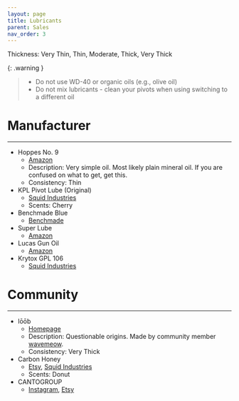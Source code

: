 ```yaml
---
layout: page
title: Lubricants
parent: Sales
nav_order: 3
---
```

Thickness: Very Thin, Thin, Moderate, Thick, Very Thick

{: .warning }
> - Do not use WD-40 or organic oils (e.g., olive oil)
> - Do not mix lubricants - clean your pivots when using switching to a different oil

# Manufacturer
---
- Hoppes No. 9
    - [Amazon](https://www.amazon.com/Hoppes-No-Lubricating-Oil-Bottle/dp/B000PW64JY/ref=sr_1_2?dchild=1&keywords=Hopps+9+oil&qid=1633654767&sr=8-2)
    - Description: Very simple oil. Most likely plain mineral oil. If you are confused on what to get, get this.
    - Consistency: Thin
- KPL Pivot Lube (Original)
    - [Squid Industries](https://www.squidindustries.co/products/kpl-knife-lube)
    - Scents: Cherry
- Benchmade Blue  
     - [Benchmade](https://www.benchmade.com/bluelubetm-ae08c3cc7daf0d5fe2214110d86e4890.html)
- Super Lube  
    - [Amazon](https://www.amazon.com/gp/product/B000UKUHXK/ref=ox_sc_rp_title_rp_5?smid=&psc=1&pf_rd_p=bf2283c9-4698-4113-8444-26b82a8b2c6f&pd_rd_wg=c2L1A&pd_rd_i=B000UKUHXK&pd_rd_w=Fewb2&pd_rd_r=4dd578e3-58f9-4fd9-bdca-a9c4400518a5)
- Lucas Gun Oil  
    - [Amazon](https://www.amazon.com/Lucas-Oil-10877-Extreme-Duty/dp/B07656VLLG/ref=sr_1_2?keywords=lucas+gun+oil+extreme+duty&qid=1661808600&sprefix=lucas+gun+oil+extreme%2Caps%2C781&sr=8-2)
- Krytox GPL 106
    - [Squid Industries](https://www.squidindustries.co/products/krytox-106-lubricating-oil)


# Community
---
- lōōb  
    - [Homepage](https://wavemeow.xyz/loob)
    - Description: Questionable origins. Made by community member [wavemeow](https://www.instagram.com/kurochow/reels/).
    - Consistency: Very Thick
- Carbon Honey  
    - [Etsy](https://www.etsy.com/uk/shop/CarbonHoneyOil?ref=nla_listing_details), [Squid Industries](https://www.squidindustries.co/products/carbon-honey)
    - Scents: Donut
- CANTOGROUP
    - [Instagram](https://www.instagram.com/canto.group/?hl=en), [Etsy](https://www.etsy.com/shop/cantogroup?ref=nla_listing_details&dd_referrer=https%3A%2F%2Fwww.etsy.com%2Flisting%2F1778915643%2Fcantogroup-balisong-oil%3Fref%3Dshop_home_active_1%26crt%3D1%26logging_key%3D566ee48f4d719f1a33d2fdfd00c6550592a08353%253A1778915643%26load_webview%3D1%26bid%3D51EWTV4HOG16r-EO38SuxMcTKFCP)